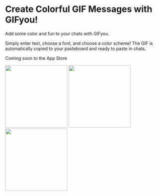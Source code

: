 #  Create Colorful GIF Messages with GIFyou!

Add some color and fun to your chats with GIFyou.  

Simply enter text, choose a font, and choose a color scheme! The GIF is automatically copied to your pasteboard and ready to paste in chats.

Coming soon to the App Store

<img src="https://user-images.githubusercontent.com/52143620/161446274-e652a275-3a0e-4cc3-8c06-1d6d0192fe2c.png" height="200"/> <img src="https://user-images.githubusercontent.com/52143620/161446262-7aff9ae7-a3f7-4234-83d1-dd8556b40eb0.png" height="200"/> <img src="https://user-images.githubusercontent.com/52143620/161446226-4427961a-d9d1-4897-b00a-1dc91602b9b1.png" height="200"/>


